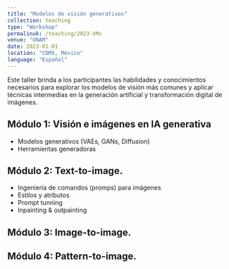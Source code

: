 ```yaml
---
title: "Modelos de visión generativos"
collection: teaching
type: "Workshop"
permalinuk: /teaching/2023-VMs
venue: "UNAM"
date: 2023-01-01
location: "CDMX, México"
language: "Español"
---
```


Este taller brinda a los participantes las habilidades y conocimientos necesarios para explorar los modelos de visión más comunes y aplicar técnicas intermedias en la generación artificial y transformación digital de imágenes.

Módulo 1: Visión e imágenes en IA generativa
------
* Modelos generativos (VAEs, GANs, Diffusion)
* Herramientas generadoras

Módulo 2: Text-to-image.
------
* Ingeniería de comandos (promps) para imágenes
* Estilos y atributos 
* Prompt tunning
* Inpainting & outpainting

Módulo 3: Image-to-image.
------

Módulo 4: Pattern-to-image.
------